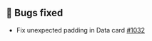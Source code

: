 ## 🐞 Bugs fixed

- Fix unexpected padding in Data card [#1032](https://github.com/Telefonica/mistica-design/issues/1032)
